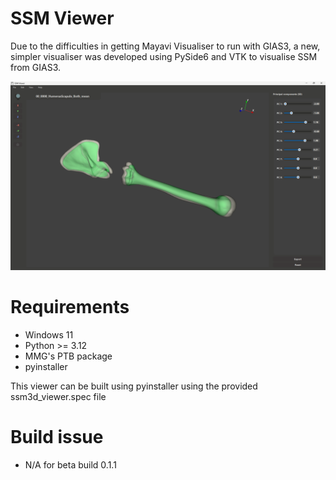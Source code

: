 # SSM Viewer
Due to the difficulties in getting Mayavi Visualiser to run with GIAS3, a new, simpler visualiser was developed using PySide6 and VTK to visualise SSM from GIAS3.

![ssm viewer beta 0.1.0](https://github.com/tedcty/mmg-doco/blob/main/Resources/Images/Screenshot%202025-10-20%20093206(ssm_viewer_beta_0.1.0).png)

# Requirements
* Windows 11
* Python >= 3.12
* MMG's PTB package
* pyinstaller
  
This viewer can be built using pyinstaller using the provided ssm3d_viewer.spec file

# Build issue
* N/A for beta build 0.1.1
